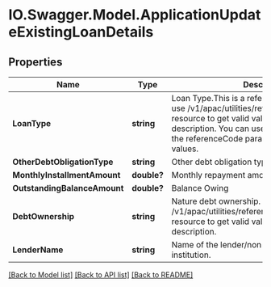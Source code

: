 # IO.Swagger.Model.ApplicationUpdateExistingLoanDetails
## Properties

Name | Type | Description | Notes
------------ | ------------- | ------------- | -------------
**LoanType** | **string** | Loan Type.This is a reference data field. Please use /v1/apac/utilities/referenceData/{loanType} resource to get valid value of this field with description. You can use loanType field name as the referenceCode parameter to retrieve the values. | [optional] 
**OtherDebtObligationType** | **string** | Other debt obligation type. | [optional] 
**MonthlyInstallmentAmount** | **double?** | Monthly repayment amount | [optional] 
**OutstandingBalanceAmount** | **double?** | Balance Owing | [optional] 
**DebtOwnership** | **string** | Nature debt ownership. Please use /v1/apac/utilities/referenceData/{debtOwnership} resource to get valid value of this field with description. | [optional] 
**LenderName** | **string** | Name of the lender/non-banking financial institution. | [optional] 

[[Back to Model list]](../README.md#documentation-for-models) [[Back to API list]](../README.md#documentation-for-api-endpoints) [[Back to README]](../README.md)


